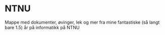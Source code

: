 # NTNU
Mappe med dokumenter, øvinger, lek og mer fra mine fantastiske (så langt bare 1.5) år på informatikk på NTNU
